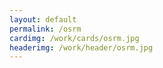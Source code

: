 ```yaml
---
layout: default
permalink: /osrm
cardimg: /work/cards/osrm.jpg
headerimg: /work/header/osrm.jpg
---
```



